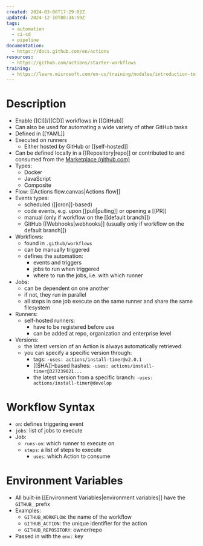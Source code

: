 ```yaml
---
created: 2024-03-06T17:29:02Z
updated: 2024-12-10T08:34:59Z
tags:
  - automation
  - ci-cd
  - pipeline
documentation:
  - https://docs.github.com/en/actions
resources:
  - https://github.com/actions/starter-workflows
training:
  - https://learn.microsoft.com/en-us/training/modules/introduction-to-github-actions/
---
```

# Description
- Enable [[CI]]/[[CD]] workflows in [[GitHub]]
- Can also be used for automating a wide variety of other GitHub tasks
- Defined in [[YAML]]
- Executed on runners
	- Either hosted by GitHub or [[self-hosted]]
- Can be defined locally in a [[Repository|repo]] or contributed to and consumed from the [Marketplace (github.com)](https://github.com/marketplace?type=actions)
- Types:
	- Docker
	- JavaScript
	- Composite
- Flow: [[Actions flow.canvas|Actions flow]]
- Events types:
	- scheduled ([[cron]]-based)
	- code events, e.g. upon [[pull|pulling]] or opening a [[PR]]
	- manual (only if workflow on the [[default branch]])
	- GitHub [[Webhooks|webhooks]] (usually only if workflow on the default branch]])
- Workflows:
	- found in `.github/workflows`
	- can be manually triggered
	- defines the automation:
		- events and triggers
		- jobs to run when triggered
		- where to run the jobs, i.e. with which runner
- Jobs:
	- can be dependent on one another
	- if not, they run in parallel
	- all steps in one job execute on the same runner and share the same filesystem
- Runners:
	- self-hosted runners:
		- have to be registered before use
		- can be added at repo, organization and enterprise level
- Versions:
	- the latest version of an Action is always automatically retrieved
	- you can specify a specific version through:
		- tags: `-uses: actions/install-timer@v2.0.1`
		- [[SHA]]-based hashes: `-uses: actions/install-timer@327239021...`
		- the latest version from a specific branch: `-uses: actions/install-timer@develop`
# Workflow Syntax
- `on`: defines triggering event
- `jobs`: list of jobs to execute
- Job:
	- `runs-on`: which runner to execute on
	- `steps`: a list of steps to execute
		- `uses`: which Action to consume
# Environment Variables
- All built-in [[Environment Variables|environment variables]] have the `GITHUB_` prefix
- Examples:
	- `GITHUB_WORKFLOW`: the name of the workflow
	- `GITHUB_ACTION`: the unique identifier for the action
	- `GITHUB_REPOSITORY`: owner/repo
- Passed in with the `env:` key